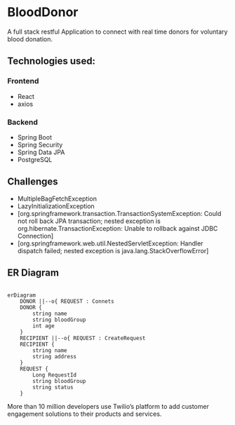 # BloodDonor

A full stack restful Application to connect with real time donors for voluntary blood donation.

## Technologies used:

### Frontend
- React
- axios

### Backend
- Spring Boot
- Spring Security
- Spring Data JPA
- PostgreSQL


## Challenges
- MultipleBagFetchException
- LazyInitializationException
- [org.springframework.transaction.TransactionSystemException: Could not roll back JPA transaction; nested exception is org.hibernate.TransactionException: Unable to rollback against JDBC Connection]
- [org.springframework.web.util.NestedServletException: Handler dispatch failed; nested exception is java.lang.StackOverflowError]


## ER Diagram

```mermaid

erDiagram
    DONOR ||--o{ REQUEST : Connets
    DONOR {
        string name
        string bloodGroup
        int age
    }
    RECIPIENT ||--o{ REQUEST : CreateRequest
    RECIPIENT {
        string name
        string address
    }
    REQUEST {
        Long RequestId
        string bloodGroup
        string status
    }
```
More than 10 million developers use Twilio’s platform to add customer engagement solutions to their products and services.